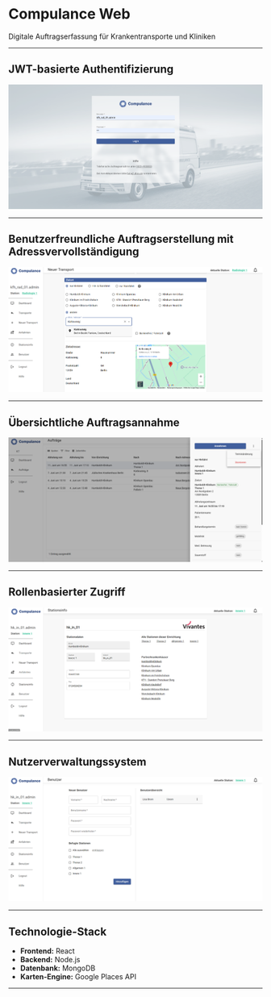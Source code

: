 # Compulance Web
Digitale Auftragserfassung für Krankentransporte und Kliniken

---

## JWT-basierte Authentifizierung 

![Login img](./assets/login.png)

---

## Benutzerfreundliche Auftragserstellung mit Adressvervollständigung 

![Auftrag img](./assets/auftrag.png)

---

## Übersichtliche Auftragsannahme 

![Annahme img](./assets/annahme.png)

---

## Rollenbasierter Zugriff 

![Benutzerrollen img](./assets/rollen.png)

---

## Nutzerverwaltungssystem 

![Benutzererstellung img](./assets/benutzer.png)

---

## Technologie-Stack

- **Frontend:** React
- **Backend:** Node.js
- **Datenbank:** MongoDB
- **Karten-Engine:** Google Places API

---
